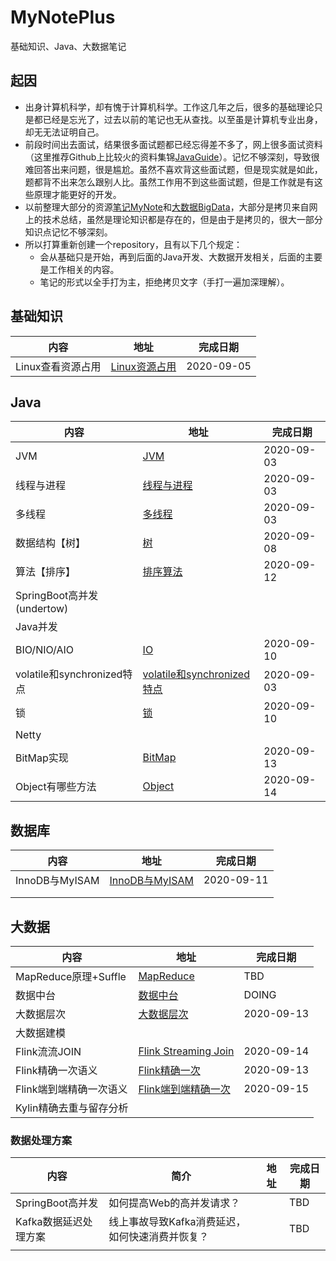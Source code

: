 # MyNotePlus
基础知识、Java、大数据笔记

## 起因

* 出身计算机科学，却有愧于计算机科学。工作这几年之后，很多的基础理论只是都已经是忘光了，过去以前的笔记也无从查找。以至虽是计算机专业出身，却无无法证明自己。
* 前段时间出去面试，结果很多面试题都已经忘得差不多了，网上很多面试资料（这里推荐Github上比较火的资料集锦[JavaGuide](https://github.com/Snailclimb/JavaGuide)）。记忆不够深刻，导致很难回答出来问题，很是尴尬。虽然不喜欢背这些面试题，但是现实就是如此，题都背不出来怎么跟别人比。虽然工作用不到这些面试题，但是工作就是有这些原理才能更好的开发。
* 以前整理大部分的资源[笔记MyNote](https://github.com/JackKuang/MyNote)和[大数据BigData](https://github.com/JackKuang/BigData)，大部分是拷贝来自网上的技术总结，虽然是理论知识都是存在的，但是由于是拷贝的，很大一部分知识点记忆不够深刻。
* 所以打算重新创建一个repository，且有以下几个规定：
  * 会从基础只是开始，再到后面的Java开发、大数据开发相关，后面的主要是工作相关的内容。
  * 笔记的形式以全手打为主，拒绝拷贝文字（手打一遍加深理解）。

## 基础知识

| 内容              | 地址                                 | 完成日期   |
| ----------------- | ------------------------------------ | ---------- |
| Linux查看资源占用 | [Linux资源占用](./Linux/Resource.md) | 2020-09-05 |



## Java

| 内容                       | 地址                                                         | 完成日期   |
| -------------------------- | ------------------------------------------------------------ | ---------- |
| JVM                        | [JVM](./Java/JVM.md)                                         | 2020-09-03 |
| 线程与进程                 | [线程与进程](./Java/ProcessAndThread.md)                     | 2020-09-03 |
| 多线程                     | [多线程](./Java/MultiThread.md)                              | 2020-09-03 |
| 数据结构【树】             | [树](./Java/Tree.md)                                         | 2020-09-08 |
| 算法【排序】               | [排序算法](./Java/SortAlgorithm.md)                          | 2020-09-12 |
| SpringBoot高并发(undertow) |                                                              |            |
| Java并发                   |                                                              |            |
| BIO/NIO/AIO                | [IO](./Java/IO.md)                                           | 2020-09-10 |
| volatile和synchronized特点 | [volatile和synchronized特点](./Java/VolatileAndSynchronized.md) | 2020-09-03 |
| 锁                         | [锁](./Java/Lock.md)                                         | 2020-09-10 |
| Netty                      |                                                              |            |
| BitMap实现                 | [ BitMap](./Java/BitMap.md)                                  | 2020-09-13 |
| Object有哪些方法           | [Object](./Java/Object.md)                                   | 2020-09-14 |

## 数据库

| 内容           | 地址                                        | 完成日期   |
| -------------- | ------------------------------------------- | ---------- |
| InnoDB与MyISAM | [InnoDB与MyISAM](./Database/MysqlEngine.md) | 2020-09-11 |
|                |                                             |            |
|                |                                             |            |

## 大数据

| 内容                    | 地址                                                     | 完成日期   |
| ----------------------- | -------------------------------------------------------- | ---------- |
| MapReduce原理+Suffle    | [MapReduce](./BigData/MapReduce.md)                      | TBD        |
| 数据中台                | [数据中台](./BigData/DataCenter.md)                      | DOING      |
| 大数据层次              | [大数据层次](./BigData/Level.md)                         | 2020-09-13 |
| 大数据建模              |                                                          |            |
| Flink流流JOIN           | [Flink Streaming Join](./BigData/FlinkStreamingJoin.md)  | 2020-09-14 |
| Flink精确一次语义       | [Flink精确一次](./BigData/FlinkExactlyOnce.md)           | 2020-09-13 |
| Flink端到端精确一次语义 | [Flink端到端精确一次](./BigData/FlinkSinkExactlyOnce.md) | 2020-09-15 |
| Kylin精确去重与留存分析 |                                                          |            |



### 数据处理方案

| 内容                  | 简介                                            | 地址 | 完成日期 |
| --------------------- | ----------------------------------------------- | ---- | -------- |
| SpringBoot高并发      | 如何提高Web的高并发请求？                       |      | TBD      |
| Kafka数据延迟处理方案 | 线上事故导致Kafka消费延迟，如何快速消费并恢复？ |      | TBD      |
|                       |                                                 |      |          |

